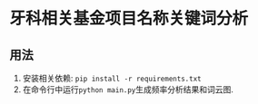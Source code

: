 # 牙科相关基金项目名称关键词分析

## 用法
1. 安装相关依赖: `pip install -r requirements.txt`
2. 在命令行中运行`python main.py`生成频率分析结果和词云图.